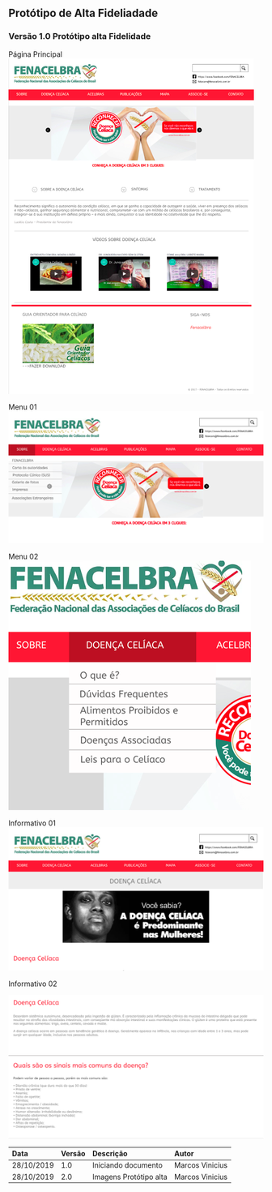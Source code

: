 ## Protótipo de Alta Fideliadade


### Versão 1.0 Protótipo alta Fidelidade

Página Principal
![Página Principal](../assets/img/01PA.png)

Menu 01
<br>
![Página Principal](../assets/img/02PA.png)

Menu 02
<br>
![Página Principal](../assets/img/03PA.png)

Informativo 01
<br>
![Página Principal](../assets/img/04PA.png)

Informativo 02
<br>

![Página Principal](../assets/img/05PA.png)



| Data       | Versão | Descrição                              | Autor             |
| :--------- | :----- | :------------------------------------- | :---------------- |
| 28/10/2019 | 1.0    | Iniciando documento                    | Marcos Vinicius |
| 28/10/2019 | 2.0    | Imagens Protótipo alta                    | Marcos Vinicius |
